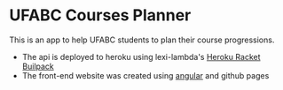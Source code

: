 # UFABC Courses Planner

This is an app to help UFABC students to plan their course progressions.

- The api is deployed to heroku using lexi-lambda's [Heroku Racket Builpack](https://github.com/lexi-lambda/heroku-buildpack-racket) 
- The front-end website was created using [angular](https://angular.io/) and github pages
